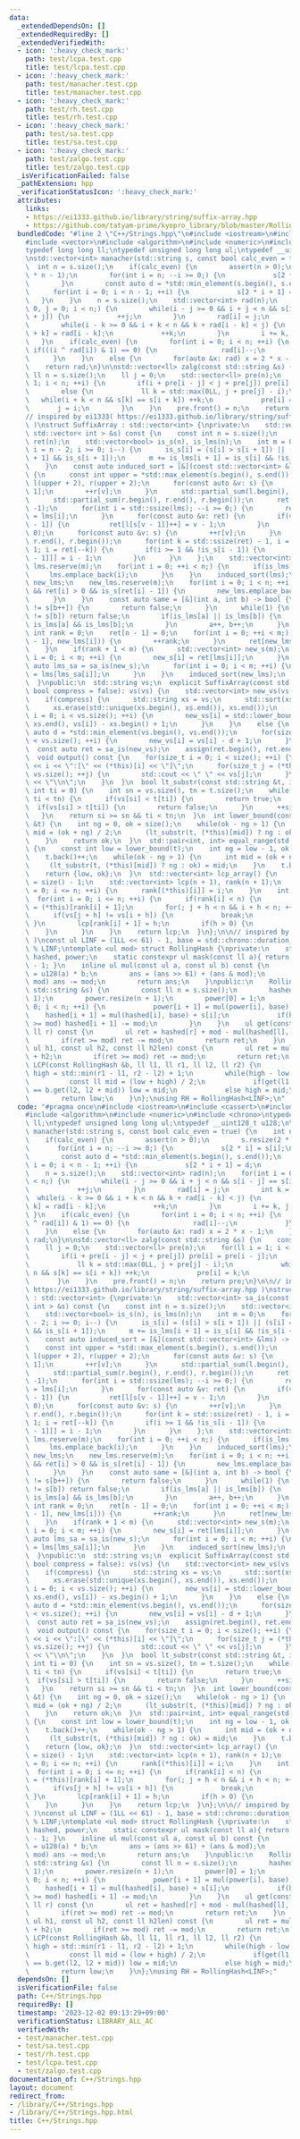 ```yaml
---
data:
  _extendedDependsOn: []
  _extendedRequiredBy: []
  _extendedVerifiedWith:
  - icon: ':heavy_check_mark:'
    path: test/lcpa.test.cpp
    title: test/lcpa.test.cpp
  - icon: ':heavy_check_mark:'
    path: test/manacher.test.cpp
    title: test/manacher.test.cpp
  - icon: ':heavy_check_mark:'
    path: test/rh.test.cpp
    title: test/rh.test.cpp
  - icon: ':heavy_check_mark:'
    path: test/sa.test.cpp
    title: test/sa.test.cpp
  - icon: ':heavy_check_mark:'
    path: test/zalgo.test.cpp
    title: test/zalgo.test.cpp
  _isVerificationFailed: false
  _pathExtension: hpp
  _verificationStatusIcon: ':heavy_check_mark:'
  attributes:
    links:
    - https://ei1333.github.io/library/string/suffix-array.hpp
    - https://github.com/tatyam-prime/kyopro_library/blob/master/RollingHash.cpp
  bundledCode: "#line 2 \"C++/Strings.hpp\"\n#include <iostream>\n#include <cassert>\n\
    #include <vector>\n#include <algorithm>\n#include <numeric>\n#include <chrono>\n\
    typedef long long ll;\ntypedef unsigned long long ul;\ntypedef __uint128_t u128;\n\
    \nstd::vector<int> manacher(std::string s, const bool calc_even = true) {\n  \
    \  int n = s.size();\n    if(calc_even) {\n        assert(n > 0);\n        s.resize(2\
    \ * n - 1);\n        for(int i = n; --i >= 0;) {\n            s[2 * i] = s[i];\n\
    \        }\n        const auto d = *std::min_element(s.begin(), s.end());\n  \
    \      for(int i = 0; i < n - 1; ++i) {\n            s[2 * i + 1] = d;\n     \
    \   }\n    }\n    n = s.size();\n    std::vector<int> rad(n);\n    for(int i =\
    \ 0, j = 0; i < n;) {\n        while(i - j >= 0 && i + j < n && s[i - j] == s[i\
    \ + j]) {\n            ++j;\n        }\n        rad[i] = j;\n        int k = 1;\n\
    \        while(i - k >= 0 && i + k < n && k + rad[i - k] < j) {\n            rad[i\
    \ + k] = rad[i - k];\n            ++k;\n        }\n        i += k, j -= k;\n \
    \   }\n    if(calc_even) {\n        for(int i = 0; i < n; ++i) {\n           \
    \ if(((i ^ rad[i]) & 1) == 0) {\n                rad[i]--;\n            }\n  \
    \      }\n    }\n    else {\n        for(auto &x: rad) x = 2 * x - 1;\n    }\n\
    \    return rad;\n}\n\nstd::vector<ll> zalg(const std::string &s) {\n    const\
    \ ll n = s.size();\n    ll j = 0;\n    std::vector<ll> pre(n);\n    for(ll i =\
    \ 1; i < n; ++i) {\n        if(i + pre[i - j] < j + pre[j]) pre[i] = pre[i - j];\n\
    \        else {\n            ll k = std::max(0LL, j + pre[j] - i);\n         \
    \   while(i + k < n && s[k] == s[i + k]) ++k;\n            pre[i] = k;\n     \
    \       j = i;\n        }\n    }\n    pre.front() = n;\n    return pre;\n}\n\n\
    // inspired by ei1333( https://ei1333.github.io/library/string/suffix-array.hpp\
    \ )\nstruct SuffixArray : std::vector<int> {\nprivate:\n    std::vector<int> sa_is(const\
    \ std::vector< int > &s) const {\n    const int n = s.size();\n    std::vector<int>\
    \ ret(n);\n    std::vector<bool> is_s(n), is_lms(n);\n    int m = 0;\n    for(int\
    \ i = n - 2; i >= 0; i--) {\n      is_s[i] = (s[i] > s[i + 1]) || (s[i] == s[i\
    \ + 1] && is_s[i + 1]);\n      m += is_lms[i + 1] = is_s[i] && !is_s[i + 1];\n\
    \    }\n    const auto induced_sort = [&](const std::vector<int> &lms) -> void\
    \ {\n      const int upper = *std::max_element(s.begin(), s.end());\n      std::vector<int>\
    \ l(upper + 2), r(upper + 2);\n      for(const auto &v: s) {\n        ++l[v +\
    \ 1];\n        ++r[v];\n      }\n      std::partial_sum(l.begin(), l.end(), l.begin());\n\
    \      std::partial_sum(r.begin(), r.end(), r.begin());\n      ret.assign(ret.size(),\
    \ -1);\n      for(int i = std::ssize(lms); --i >= 0;) {\n        ret[--r[s[lms[i]]]]\
    \ = lms[i];\n      }\n      for(const auto &v: ret) {\n        if(v >= 1 && is_s[v\
    \ - 1]) {\n          ret[l[s[v - 1]]++] = v - 1;\n        }\n      }\n      r.assign(r.size(),\
    \ 0);\n      for(const auto &v: s) {\n        ++r[v];\n      }\n      std::partial_sum(r.begin(),\
    \ r.end(), r.begin());\n      for(int k = std::ssize(ret) - 1, i = ret[k]; k >=\
    \ 1; i = ret[--k]) {\n        if(i >= 1 && !is_s[i - 1]) {\n          ret[--r[s[i\
    \ - 1]]] = i - 1;\n        }\n      }\n    };\n    std::vector<int> lms;\n   \
    \ lms.reserve(m);\n    for(int i = 0; ++i < n;) {\n      if(is_lms[i]) {\n   \
    \     lms.emplace_back(i);\n      }\n    }\n    induced_sort(lms);\n    std::vector<int>\
    \ new_lms;\n    new_lms.reserve(m);\n    for(int i = 0; i < n; ++i) {\n      if(!is_s[ret[i]]\
    \ && ret[i] > 0 && is_s[ret[i] - 1]) {\n        new_lms.emplace_back(ret[i]);\n\
    \      }\n    }\n    const auto same = [&](int a, int b) -> bool {\n      if(s[a++]\
    \ != s[b++]) {\n        return false;\n      }\n      while(1) {\n        if(s[a]\
    \ != s[b]) return false;\n        if(is_lms[a] || is_lms[b]) {\n          return\
    \ is_lms[a] && is_lms[b];\n        }\n        a++, b++;\n      }\n    };\n   \
    \ int rank = 0;\n    ret[n - 1] = 0;\n    for(int i = 0; ++i < m;) {\n      if(!same(new_lms[i\
    \ - 1], new_lms[i])) {\n        ++rank;\n      }\n      ret[new_lms[i]] = rank;\n\
    \    }\n    if(rank + 1 < m) {\n      std::vector<int> new_s(m);\n      for(int\
    \ i = 0; i < m; ++i) {\n        new_s[i] = ret[lms[i]];\n      }\n      const\
    \ auto lms_sa = sa_is(new_s);\n      for(int i = 0; i < m; ++i) {\n        new_lms[i]\
    \ = lms[lms_sa[i]];\n      }\n    }\n    induced_sort(new_lms);\n    return ret;\n\
    \  }\npublic:\n  std::string vs;\n  explicit SuffixArray(const std::string &vs,\
    \ bool compress = false): vs(vs) {\n    std::vector<int> new_vs(vs.size() + 1);\n\
    \    if(compress) {\n      std::string xs = vs;\n      std::sort(xs.begin(), xs.end());\n\
    \      xs.erase(std::unique(xs.begin(), xs.end()), xs.end());\n      for(size_t\
    \ i = 0; i < vs.size(); ++i) {\n        new_vs[i] = std::lower_bound(xs.begin(),\
    \ xs.end(), vs[i]) - xs.begin() + 1;\n      }\n    }\n    else {\n      const\
    \ auto d = *std::min_element(vs.begin(), vs.end());\n      for(size_t i = 0; i\
    \ < vs.size(); ++i) {\n        new_vs[i] = vs[i] - d + 1;\n      }\n    }\n  \
    \  const auto ret = sa_is(new_vs);\n    assign(ret.begin(), ret.end());\n  }\n\
    \  void output() const {\n    for(size_t i = 0; i < size(); ++i) {\n      std::cout\
    \ << i << \":[\" << (*this)[i] << \"]\";\n      for(size_t j = (*this)[i]; j <\
    \ vs.size(); ++j) {\n        std::cout << \" \" << vs[j];\n      }\n      std::cout\
    \ << \"\\n\";\n    }\n  }\n  bool lt_substr(const std::string &t, int si = 0,\
    \ int ti = 0) {\n    int sn = vs.size(), tn = t.size();\n    while(si < sn &&\
    \ ti < tn) {\n      if(vs[si] < t[ti]) {\n        return true;\n      }\n    \
    \  if(vs[si] > t[ti]) {\n        return false;\n      }\n      ++si, ++ti;\n \
    \   }\n    return si >= sn && ti < tn;\n  }\n  int lower_bound(const std::string\
    \ &t) {\n    int ng = 0, ok = size();\n    while(ok - ng > 1) {\n      const int\
    \ mid = (ok + ng) / 2;\n      (lt_substr(t, (*this)[mid]) ? ng : ok) = mid;\n\
    \    }\n    return ok;\n  }\n  std::pair<int, int> equal_range(std::string t)\
    \ {\n    const int low = lower_bound(t);\n    int ng = low - 1, ok = size();\n\
    \    t.back()++;\n    while(ok - ng > 1) {\n      int mid = (ok + ng) / 2;\n \
    \     (lt_substr(t, (*this)[mid]) ? ng : ok) = mid;\n    }\n    t.back()--;\n\
    \    return {low, ok};\n  }\n  std::vector<int> lcp_array() {\n    const int n\
    \ = size() - 1;\n    std::vector<int> lcp(n + 1), rank(n + 1);\n    for(int i\
    \ = 0; i <= n; ++i) {\n      rank[(*this)[i]] = i;\n    }\n    int h = 0;\n  \
    \  for(int i = 0; i <= n; ++i) {\n      if(rank[i] < n) {\n        const int j\
    \ = (*this)[rank[i] + 1];\n        for(; j + h < n && i + h < n; ++h) {\n    \
    \      if(vs[j + h] != vs[i + h]) {\n            break;\n          }\n       \
    \ }\n        lcp[rank[i] + 1] = h;\n        if(h > 0) {\n          h--;\n    \
    \    }\n      }\n    }\n    return lcp;\n  }\n};\n\n// inspired by tatyam( https://github.com/tatyam-prime/kyopro_library/blob/master/RollingHash.cpp\
    \ )\nconst ul LINF = (1LL << 61) - 1, base = std::chrono::duration_cast<std::chrono::microseconds>(std::chrono::system_clock::now().time_since_epoch()).count()\
    \ % LINF;\ntemplate <ul mod> struct RollingHash {\nprivate:\n    std::vector<ul>\
    \ hashed, power;\n    static constexpr ul mask(const ll a){ return (1ULL << a)\
    \ - 1; }\n    inline ul mul(const ul a, const ul b) const {\n        u128 ans\
    \ = u128(a) * b;\n        ans = (ans >> 61) + (ans & mod);\n        if(ans >=\
    \ mod) ans -= mod;\n        return ans;\n    }\npublic:\n    RollingHash(const\
    \ std::string &s) {\n        const ll n = s.size();\n        hashed.resize(n +\
    \ 1);\n        power.resize(n + 1);\n        power[0] = 1;\n        for(ll i =\
    \ 0; i < n; ++i) {\n            power[i + 1] = mul(power[i], base);\n        \
    \    hashed[i + 1] = mul(hashed[i], base) + s[i];\n            if(hashed[i + 1]\
    \ >= mod) hashed[i + 1] -= mod;\n        }\n    }\n    ul get(const ll l, const\
    \ ll r) const {\n        ul ret = hashed[r] + mod - mul(hashed[l], power[r - l]);\n\
    \        if(ret >= mod) ret -= mod;\n        return ret;\n    }\n    ul connect(const\
    \ ul h1, const ul h2, const ll h2len) const {\n        ul ret = mul(h1, power[h2len])\
    \ + h2;\n        if(ret >= mod) ret -= mod;\n        return ret;\n    }\n    ll\
    \ LCP(const RollingHash &b, ll l1, ll r1, ll l2, ll r2) {\n        ll low = -1,\
    \ high = std::min(r1 - l1, r2 - l2) + 1;\n        while(high - low > 1) {\n  \
    \          const ll mid = (low + high) / 2;\n            if(get(l1, l1 + mid)\
    \ == b.get(l2, l2 + mid)) low = mid;\n            else high = mid;\n        }\n\
    \        return low;\n    }\n};\nusing RH = RollingHash<LINF>;\n"
  code: "#pragma once\n#include <iostream>\n#include <cassert>\n#include <vector>\n\
    #include <algorithm>\n#include <numeric>\n#include <chrono>\ntypedef long long\
    \ ll;\ntypedef unsigned long long ul;\ntypedef __uint128_t u128;\n\nstd::vector<int>\
    \ manacher(std::string s, const bool calc_even = true) {\n    int n = s.size();\n\
    \    if(calc_even) {\n        assert(n > 0);\n        s.resize(2 * n - 1);\n \
    \       for(int i = n; --i >= 0;) {\n            s[2 * i] = s[i];\n        }\n\
    \        const auto d = *std::min_element(s.begin(), s.end());\n        for(int\
    \ i = 0; i < n - 1; ++i) {\n            s[2 * i + 1] = d;\n        }\n    }\n\
    \    n = s.size();\n    std::vector<int> rad(n);\n    for(int i = 0, j = 0; i\
    \ < n;) {\n        while(i - j >= 0 && i + j < n && s[i - j] == s[i + j]) {\n\
    \            ++j;\n        }\n        rad[i] = j;\n        int k = 1;\n      \
    \  while(i - k >= 0 && i + k < n && k + rad[i - k] < j) {\n            rad[i +\
    \ k] = rad[i - k];\n            ++k;\n        }\n        i += k, j -= k;\n   \
    \ }\n    if(calc_even) {\n        for(int i = 0; i < n; ++i) {\n            if(((i\
    \ ^ rad[i]) & 1) == 0) {\n                rad[i]--;\n            }\n        }\n\
    \    }\n    else {\n        for(auto &x: rad) x = 2 * x - 1;\n    }\n    return\
    \ rad;\n}\n\nstd::vector<ll> zalg(const std::string &s) {\n    const ll n = s.size();\n\
    \    ll j = 0;\n    std::vector<ll> pre(n);\n    for(ll i = 1; i < n; ++i) {\n\
    \        if(i + pre[i - j] < j + pre[j]) pre[i] = pre[i - j];\n        else {\n\
    \            ll k = std::max(0LL, j + pre[j] - i);\n            while(i + k <\
    \ n && s[k] == s[i + k]) ++k;\n            pre[i] = k;\n            j = i;\n \
    \       }\n    }\n    pre.front() = n;\n    return pre;\n}\n\n// inspired by ei1333(\
    \ https://ei1333.github.io/library/string/suffix-array.hpp )\nstruct SuffixArray\
    \ : std::vector<int> {\nprivate:\n    std::vector<int> sa_is(const std::vector<\
    \ int > &s) const {\n    const int n = s.size();\n    std::vector<int> ret(n);\n\
    \    std::vector<bool> is_s(n), is_lms(n);\n    int m = 0;\n    for(int i = n\
    \ - 2; i >= 0; i--) {\n      is_s[i] = (s[i] > s[i + 1]) || (s[i] == s[i + 1]\
    \ && is_s[i + 1]);\n      m += is_lms[i + 1] = is_s[i] && !is_s[i + 1];\n    }\n\
    \    const auto induced_sort = [&](const std::vector<int> &lms) -> void {\n  \
    \    const int upper = *std::max_element(s.begin(), s.end());\n      std::vector<int>\
    \ l(upper + 2), r(upper + 2);\n      for(const auto &v: s) {\n        ++l[v +\
    \ 1];\n        ++r[v];\n      }\n      std::partial_sum(l.begin(), l.end(), l.begin());\n\
    \      std::partial_sum(r.begin(), r.end(), r.begin());\n      ret.assign(ret.size(),\
    \ -1);\n      for(int i = std::ssize(lms); --i >= 0;) {\n        ret[--r[s[lms[i]]]]\
    \ = lms[i];\n      }\n      for(const auto &v: ret) {\n        if(v >= 1 && is_s[v\
    \ - 1]) {\n          ret[l[s[v - 1]]++] = v - 1;\n        }\n      }\n      r.assign(r.size(),\
    \ 0);\n      for(const auto &v: s) {\n        ++r[v];\n      }\n      std::partial_sum(r.begin(),\
    \ r.end(), r.begin());\n      for(int k = std::ssize(ret) - 1, i = ret[k]; k >=\
    \ 1; i = ret[--k]) {\n        if(i >= 1 && !is_s[i - 1]) {\n          ret[--r[s[i\
    \ - 1]]] = i - 1;\n        }\n      }\n    };\n    std::vector<int> lms;\n   \
    \ lms.reserve(m);\n    for(int i = 0; ++i < n;) {\n      if(is_lms[i]) {\n   \
    \     lms.emplace_back(i);\n      }\n    }\n    induced_sort(lms);\n    std::vector<int>\
    \ new_lms;\n    new_lms.reserve(m);\n    for(int i = 0; i < n; ++i) {\n      if(!is_s[ret[i]]\
    \ && ret[i] > 0 && is_s[ret[i] - 1]) {\n        new_lms.emplace_back(ret[i]);\n\
    \      }\n    }\n    const auto same = [&](int a, int b) -> bool {\n      if(s[a++]\
    \ != s[b++]) {\n        return false;\n      }\n      while(1) {\n        if(s[a]\
    \ != s[b]) return false;\n        if(is_lms[a] || is_lms[b]) {\n          return\
    \ is_lms[a] && is_lms[b];\n        }\n        a++, b++;\n      }\n    };\n   \
    \ int rank = 0;\n    ret[n - 1] = 0;\n    for(int i = 0; ++i < m;) {\n      if(!same(new_lms[i\
    \ - 1], new_lms[i])) {\n        ++rank;\n      }\n      ret[new_lms[i]] = rank;\n\
    \    }\n    if(rank + 1 < m) {\n      std::vector<int> new_s(m);\n      for(int\
    \ i = 0; i < m; ++i) {\n        new_s[i] = ret[lms[i]];\n      }\n      const\
    \ auto lms_sa = sa_is(new_s);\n      for(int i = 0; i < m; ++i) {\n        new_lms[i]\
    \ = lms[lms_sa[i]];\n      }\n    }\n    induced_sort(new_lms);\n    return ret;\n\
    \  }\npublic:\n  std::string vs;\n  explicit SuffixArray(const std::string &vs,\
    \ bool compress = false): vs(vs) {\n    std::vector<int> new_vs(vs.size() + 1);\n\
    \    if(compress) {\n      std::string xs = vs;\n      std::sort(xs.begin(), xs.end());\n\
    \      xs.erase(std::unique(xs.begin(), xs.end()), xs.end());\n      for(size_t\
    \ i = 0; i < vs.size(); ++i) {\n        new_vs[i] = std::lower_bound(xs.begin(),\
    \ xs.end(), vs[i]) - xs.begin() + 1;\n      }\n    }\n    else {\n      const\
    \ auto d = *std::min_element(vs.begin(), vs.end());\n      for(size_t i = 0; i\
    \ < vs.size(); ++i) {\n        new_vs[i] = vs[i] - d + 1;\n      }\n    }\n  \
    \  const auto ret = sa_is(new_vs);\n    assign(ret.begin(), ret.end());\n  }\n\
    \  void output() const {\n    for(size_t i = 0; i < size(); ++i) {\n      std::cout\
    \ << i << \":[\" << (*this)[i] << \"]\";\n      for(size_t j = (*this)[i]; j <\
    \ vs.size(); ++j) {\n        std::cout << \" \" << vs[j];\n      }\n      std::cout\
    \ << \"\\n\";\n    }\n  }\n  bool lt_substr(const std::string &t, int si = 0,\
    \ int ti = 0) {\n    int sn = vs.size(), tn = t.size();\n    while(si < sn &&\
    \ ti < tn) {\n      if(vs[si] < t[ti]) {\n        return true;\n      }\n    \
    \  if(vs[si] > t[ti]) {\n        return false;\n      }\n      ++si, ++ti;\n \
    \   }\n    return si >= sn && ti < tn;\n  }\n  int lower_bound(const std::string\
    \ &t) {\n    int ng = 0, ok = size();\n    while(ok - ng > 1) {\n      const int\
    \ mid = (ok + ng) / 2;\n      (lt_substr(t, (*this)[mid]) ? ng : ok) = mid;\n\
    \    }\n    return ok;\n  }\n  std::pair<int, int> equal_range(std::string t)\
    \ {\n    const int low = lower_bound(t);\n    int ng = low - 1, ok = size();\n\
    \    t.back()++;\n    while(ok - ng > 1) {\n      int mid = (ok + ng) / 2;\n \
    \     (lt_substr(t, (*this)[mid]) ? ng : ok) = mid;\n    }\n    t.back()--;\n\
    \    return {low, ok};\n  }\n  std::vector<int> lcp_array() {\n    const int n\
    \ = size() - 1;\n    std::vector<int> lcp(n + 1), rank(n + 1);\n    for(int i\
    \ = 0; i <= n; ++i) {\n      rank[(*this)[i]] = i;\n    }\n    int h = 0;\n  \
    \  for(int i = 0; i <= n; ++i) {\n      if(rank[i] < n) {\n        const int j\
    \ = (*this)[rank[i] + 1];\n        for(; j + h < n && i + h < n; ++h) {\n    \
    \      if(vs[j + h] != vs[i + h]) {\n            break;\n          }\n       \
    \ }\n        lcp[rank[i] + 1] = h;\n        if(h > 0) {\n          h--;\n    \
    \    }\n      }\n    }\n    return lcp;\n  }\n};\n\n// inspired by tatyam( https://github.com/tatyam-prime/kyopro_library/blob/master/RollingHash.cpp\
    \ )\nconst ul LINF = (1LL << 61) - 1, base = std::chrono::duration_cast<std::chrono::microseconds>(std::chrono::system_clock::now().time_since_epoch()).count()\
    \ % LINF;\ntemplate <ul mod> struct RollingHash {\nprivate:\n    std::vector<ul>\
    \ hashed, power;\n    static constexpr ul mask(const ll a){ return (1ULL << a)\
    \ - 1; }\n    inline ul mul(const ul a, const ul b) const {\n        u128 ans\
    \ = u128(a) * b;\n        ans = (ans >> 61) + (ans & mod);\n        if(ans >=\
    \ mod) ans -= mod;\n        return ans;\n    }\npublic:\n    RollingHash(const\
    \ std::string &s) {\n        const ll n = s.size();\n        hashed.resize(n +\
    \ 1);\n        power.resize(n + 1);\n        power[0] = 1;\n        for(ll i =\
    \ 0; i < n; ++i) {\n            power[i + 1] = mul(power[i], base);\n        \
    \    hashed[i + 1] = mul(hashed[i], base) + s[i];\n            if(hashed[i + 1]\
    \ >= mod) hashed[i + 1] -= mod;\n        }\n    }\n    ul get(const ll l, const\
    \ ll r) const {\n        ul ret = hashed[r] + mod - mul(hashed[l], power[r - l]);\n\
    \        if(ret >= mod) ret -= mod;\n        return ret;\n    }\n    ul connect(const\
    \ ul h1, const ul h2, const ll h2len) const {\n        ul ret = mul(h1, power[h2len])\
    \ + h2;\n        if(ret >= mod) ret -= mod;\n        return ret;\n    }\n    ll\
    \ LCP(const RollingHash &b, ll l1, ll r1, ll l2, ll r2) {\n        ll low = -1,\
    \ high = std::min(r1 - l1, r2 - l2) + 1;\n        while(high - low > 1) {\n  \
    \          const ll mid = (low + high) / 2;\n            if(get(l1, l1 + mid)\
    \ == b.get(l2, l2 + mid)) low = mid;\n            else high = mid;\n        }\n\
    \        return low;\n    }\n};\nusing RH = RollingHash<LINF>;"
  dependsOn: []
  isVerificationFile: false
  path: C++/Strings.hpp
  requiredBy: []
  timestamp: '2023-12-02 09:13:29+09:00'
  verificationStatus: LIBRARY_ALL_AC
  verifiedWith:
  - test/manacher.test.cpp
  - test/sa.test.cpp
  - test/rh.test.cpp
  - test/lcpa.test.cpp
  - test/zalgo.test.cpp
documentation_of: C++/Strings.hpp
layout: document
redirect_from:
- /library/C++/Strings.hpp
- /library/C++/Strings.hpp.html
title: C++/Strings.hpp
---
```

